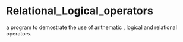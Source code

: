# Relational_Logical_operators
a program to demostrate the use of arithematic , logical and relational operators.

